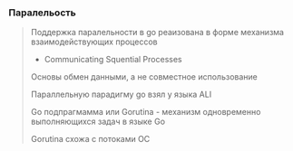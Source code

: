 ### Паралельость

> Поддержка паралельности в go реаизована в форме механизма взаимодействующих процессов
> - Communicating Squential Processes
> 
> Основы обмен данными, а не совместное использование
> 
> Параллельную парадигму go взял у языка ALI
> 
> Go подпрагмамма или Gorutina - механизм одновременно выполняющихся задач в языке Go
> 
> Gorutina схожа с потоками ОС
